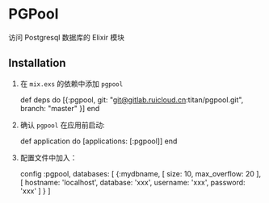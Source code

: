 # PGPool

访问 Postgresql 数据库的 Elixir 模块

## Installation

  1. 在 `mix.exs` 的依赖中添加 `pgpool`

        def deps do
          [{:pgpool, git: "git@gitlab.ruicloud.cn:titan/pgpool.git", branch: "master" }]
        end

  2. 确认 `pgpool` 在应用前启动:

        def application do
          [applications: [:pgpool]]
        end

  3. 配置文件中加入：

        config :pgpool,
        databases: [
            {:mydbname,
            [
                size: 10,
                max_overflow: 20
            ],
            [
                hostname: 'localhost',
                database: 'xxx',
                username: 'xxx',
                password: 'xxx'
            ]
            }
        ]
